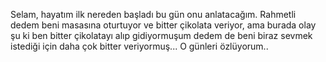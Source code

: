 Selam, hayatım ilk nereden başladı bu gün onu anlatacağım.
Rahmetli dedem beni masasına oturtuyor ve bitter çikolata veriyor, ama burada olay şu ki ben bitter çikolatayı alıp gidiyormuşum dedem de beni biraz sevmek istediği için daha çok bitter veriyormuş... O günleri özlüyorum..
